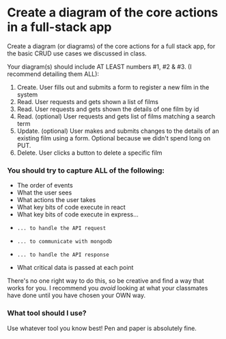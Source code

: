 # Create a diagram of the core actions in a full-stack app

Create a diagram (or diagrams) of the core actions for a full stack app, for the basic CRUD use cases we discussed in class.

Your diagram(s) should include AT LEAST numbers #1, #2 & #3. (I recommend detailing them ALL):

1. Create. User fills out and submits a form to register a new film in the system
2. Read. User requests and gets shown a list of films
3. Read. User requests and gets shown the details of one film by id
4. Read. (optional) User requests and gets list of films matching a search term
5. Update. (optional) User makes and submits changes to the details of an existing film using a form. Optional because we didn't spend long on PUT.
6. Delete. User clicks a button to delete a specific film

### You should try to capture ALL of the following:

* The order of events
* What the user sees
* What actions the user takes
* What key bits of code execute in react
* What key bits of code execute in express...
*     ... to handle the API request
*     ... to communicate with mongodb
*     ... to handle the API response
* What critical data is passed at each point

There's no one right way to do this, so be creative and find a way that works for you.  I recommend you *avoid* looking at what your classmates have done until you have chosen your OWN way.

### What tool should I use?

Use whatever tool you know best!  Pen and paper is absolutely fine.
